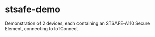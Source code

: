 # stsafe-demo
Demonstration of 2 devices, each containing an STSAFE-A110 Secure Element, connecting to IoTConnect.
